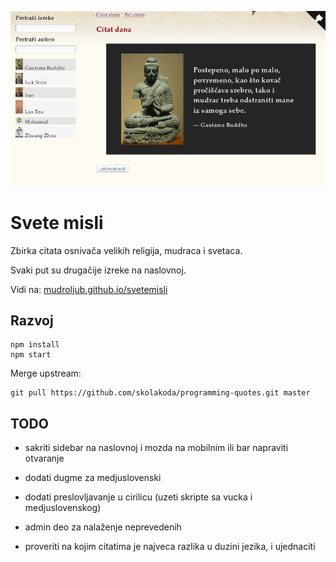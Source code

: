 [![](screen.png)](https://mudroljub.github.io/svetemisli)

# Svete misli

Zbirka citata osnivača velikih religija, mudraca i svetaca.

Svaki put su drugačije izreke na naslovnoj.

Vidi na: [mudroljub.github.io/svetemisli](https://mudroljub.github.io/svetemisli)

## Razvoj

```
npm install
npm start
```

Merge upstream:

```
git pull https://github.com/skolakoda/programming-quotes.git master
```

## TODO

- sakriti sidebar na naslovnoj i mozda na mobilnim ili bar napraviti otvaranje
- dodati dugme za medjuslovenski
- dodati preslovljavanje u cirilicu (uzeti skripte sa vucka i medjuslovenskog)
- admin deo za nalaženje neprevedenih

- proveriti na kojim citatima je najveca razlika u duzini jezika, i ujednaciti
